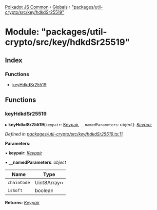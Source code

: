 [Polkadot JS Common](../README.md) › [Globals](../globals.md) › ["packages/util-crypto/src/key/hdkdSr25519"](_packages_util_crypto_src_key_hdkdsr25519_.md)

# Module: "packages/util-crypto/src/key/hdkdSr25519"

## Index

### Functions

* [keyHdkdSr25519](_packages_util_crypto_src_key_hdkdsr25519_.md#keyhdkdsr25519)

## Functions

###  keyHdkdSr25519

▸ **keyHdkdSr25519**(`keypair`: [Keypair](../interfaces/_packages_util_crypto_src_types_.keypair.md), `__namedParameters`: object): *[Keypair](../interfaces/_packages_util_crypto_src_types_.keypair.md)*

*Defined in [packages/util-crypto/src/key/hdkdSr25519.ts:11](https://github.com/polkadot-js/common/blob/f5acd602/packages/util-crypto/src/key/hdkdSr25519.ts#L11)*

**Parameters:**

▪ **keypair**: *[Keypair](../interfaces/_packages_util_crypto_src_types_.keypair.md)*

▪ **__namedParameters**: *object*

Name | Type |
------ | ------ |
`chainCode` | Uint8Array‹› |
`isSoft` | boolean |

**Returns:** *[Keypair](../interfaces/_packages_util_crypto_src_types_.keypair.md)*

